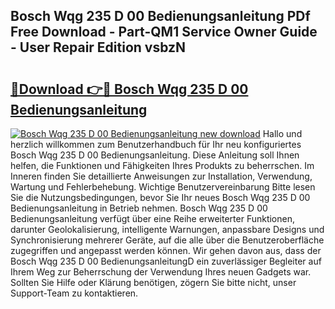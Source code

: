 ## Bosch Wqg 235 D 00 Bedienungsanleitung PDf Free Download - Part-QM1 Service Owner Guide - User Repair Edition vsbzN

# <h2><a href="http://df46p1.blite.top/?on=Bosch+Wqg+235+D+00+Bedienungsanleitung">🔗Download 👉🔴 Bosch Wqg 235 D 00 Bedienungsanleitung</a></h2>

[![Bosch Wqg 235 D 00 Bedienungsanleitung new download](https://i.imgur.com/lujVjoI.png)](http://df46p1.blite.top/?on=Bosch+Wqg+235+D+00+Bedienungsanleitung)
Hallo und herzlich willkommen zum Benutzerhandbuch für Ihr neu konfiguriertes Bosch Wqg 235 D 00 Bedienungsanleitung. Diese Anleitung soll Ihnen helfen, die Funktionen und Fähigkeiten Ihres Produkts zu beherrschen. Im Inneren finden Sie detaillierte Anweisungen zur Installation, Verwendung, Wartung und Fehlerbehebung. Wichtige Benutzervereinbarung Bitte lesen Sie die Nutzungsbedingungen, bevor Sie Ihr neues Bosch Wqg 235 D 00 Bedienungsanleitung in Betrieb nehmen. Bosch Wqg 235 D 00 Bedienungsanleitung verfügt über eine Reihe erweiterter Funktionen, darunter Geolokalisierung, intelligente Warnungen, anpassbare Designs und Synchronisierung mehrerer Geräte, auf die alle über die Benutzeroberfläche zugegriffen und angepasst werden können. Wir gehen davon aus, dass der Bosch Wqg 235 D 00 BedienungsanleitungD ein zuverlässiger Begleiter auf Ihrem Weg zur Beherrschung der Verwendung Ihres neuen Gadgets war. Sollten Sie Hilfe oder Klärung benötigen, zögern Sie bitte nicht, unser Support-Team zu kontaktieren.
